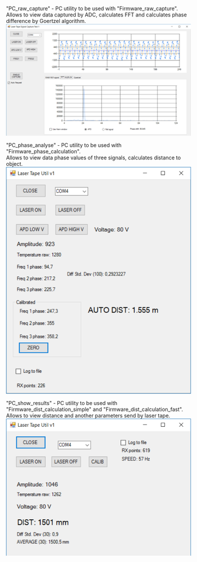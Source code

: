 "PC_raw_capture" - PC utility to be used with "Firmware_raw_capture".  
Allows to view data captured by ADC, calculates FFT and calculates phase difference by Goertzel algorithm.  
![Alt text](PC_utility/Screenshot1.png?raw=true "Image")  

"PC_phase_analyse" - PC utility to be used with "Firmware_phase_calculation".  
Allows to view data phase values of three signals, calculates distance to object.  
![Alt text](PC_utility/Screenshot2.png?raw=true "Image") 

"PC_show_results" - PC utility to be used with "Firmware_dist_calculation_simple" and "Firmware_dist_calculation_fast".  
Allows to view distance and another parameters send by laser tape.  
![Alt text](PC_utility/Screenshot3.png?raw=true "Image") 
